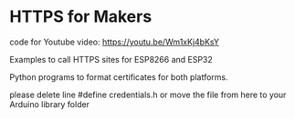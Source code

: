 # HTTPS for Makers

code for Youtube video: https://youtu.be/Wm1xKj4bKsY


Examples to call HTTPS sites for ESP8266 and ESP32

Python programs to format certificates for both platforms.

please delete line #define credentials.h or move the file from here to your Arduino library folder
